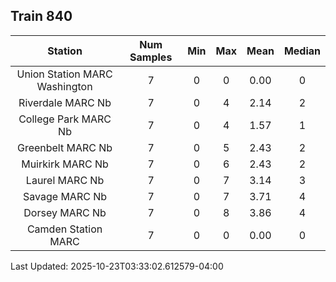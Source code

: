 ## Train 840

| Station | Num Samples | Min | Max | Mean | Median |
| :-----: | :---------: | :-: | :-: | :--: | :----: |
| Union Station MARC Washington | 7 | 0 | 0 | 0.00 | 0 |
| Riverdale MARC Nb | 7 | 0 | 4 | 2.14 | 2 |
| College Park MARC Nb | 7 | 0 | 4 | 1.57 | 1 |
| Greenbelt MARC Nb | 7 | 0 | 5 | 2.43 | 2 |
| Muirkirk MARC Nb | 7 | 0 | 6 | 2.43 | 2 |
| Laurel MARC Nb | 7 | 0 | 7 | 3.14 | 3 |
| Savage MARC Nb | 7 | 0 | 7 | 3.71 | 4 |
| Dorsey MARC Nb | 7 | 0 | 8 | 3.86 | 4 |
| Camden Station MARC | 7 | 0 | 0 | 0.00 | 0 |


Last Updated: 2025-10-23T03:33:02.612579-04:00